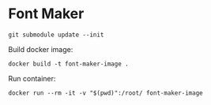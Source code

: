 # Font Maker


```
git submodule update --init
```

Build docker image:

```
docker build -t font-maker-image .
```

Run container:

```
docker run --rm -it -v "$(pwd)":/root/ font-maker-image
```